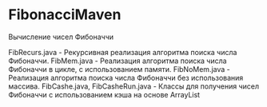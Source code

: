 # FibonacciMaven
Вычисление чисел Фибоначчи

FibRecurs.java - Рекурсивная реализация алгоритма поиска числа Фибоначчи.
FibMem.java    - Реализация алгоритма поиска числа Фибоначчи в цикле, с использованием памяти.
FibNoMem.java  - Реализация алгоритма поиска числа Фибоначчи без использования массива.
FibCashe.java, FibCasheRun.java - Классы для получения чисел Фибоначчи с использованием кэша на основе ArrayList
